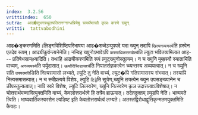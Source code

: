 ```yaml
---
index:  3.2.56
vrittiindex:  650
sutra:  आढ�सुभगस्थूलपलितनग्नान्धप्रियेषु च्व्यर्थेष्वच्वौ कृञः करणे ख्युन्
vritti:  tattvabodhini 
---
```


आढ�ङ्करणमिति।लिङ्गविशिष्टिपरिभाषया आढ�शब्देऽप्युपपदे यदा ख्युन् तदापि `खित्यनव्ययस्ये`ति ह्रस्वेन एतदेव रूपम्। आढ्यीकुर्वन्त्यनेनेति। नन्विह ख्युनोऽभावेऽपि `करणाधिकरणयोश्चे`ति ल्युटा भवितव्यमित्यत आह--- प्रतिषेधसामथ्र्यादिति। तथाहि आढ्यीकरणमिति रूपं ल्युट्ख्युनोस्तुल्यम्। न च ख्युनि मुम्ह्रस्वौ स्यातामिति वाच्यम्, `अनव्ययस्ये`ति पर्युदासात्। `ऊर्यादिच्विडाचश्चे`ति निपातसंज्ञकत्वेन च्व्यन्तस्य अव्ययत्वात्। न च ख्युनि सति `उपपदमति`ङिति नित्यसमासो लभ्यते, ल्युटि तु नेति वाच्यं, ल्युट�पि गतिसमासस्य संभवात्। तस्यापि नित्यसमासत्वात्। न च स्त्रीप्रत्यये विशेषः, ल्युटि `टिड्ढे`ति सूत्रेण,ख्युनि तत्रत्येन ख्युन उपसङ्ख्यानेन च ङीपस्तुल्यत्वात्। नापि स्वरे विशेषः, ल्युटि लित्स्वरेण, ख्युनि नित्स्वरेण कृञ उदात्तत्वाऽविशेषात्। न चोत्तरार्थमच्वावित्युक्तमिति वाच्यं, केवलोत्तरार्थत्वे हि तत्रैव ब्राऊयात्। तदेतदुक्तम् ल्युडपि नेति। भाष्यमते त्विति। भाष्यवार्तिकस्वरसेन ल्यडिष्ट इति केवलोत्तरार्थत्वं लभ्यते। अतस्तद्विरोधाद्वृत्तिकृन्मतमयुक्तमिति कैयटः। 

